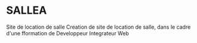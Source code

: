 # SALLEA
Site de location de salle
Creation de site de location de salle, dans le cadre d'une fformation de Developpeur Integrateur Web
